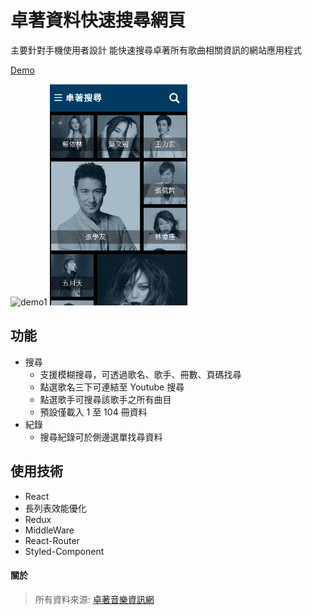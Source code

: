 # 卓著資料快速搜尋網頁

主要針對手機使用者設計
能快速搜尋卓著所有歌曲相關資訊的網站應用程式

[Demo](https://shinenic.github.io/zhuozhe-quick-search/)


<img src="demo1.gif" alt="demo1" width="220"/> <img src="demo2.gif" alt="demo1" width="220"/>




## 功能

* 搜尋
  * 支援模糊搜尋，可透過歌名、歌手、冊數、頁碼找尋
  * 點選歌名三下可連結至 Youtube 搜尋
  * 點選歌手可搜尋該歌手之所有曲目
  * 預設僅載入 1 至 104 冊資料
* 紀錄
  * 搜尋紀錄可於側邊選單找尋資料





## 使用技術

* React
* 長列表效能優化
* Redux
* MiddleWare
* React-Router
* Styled-Component





#### 關於

> 所有資料來源: [卓著音樂資訊網](http://www.musicbook.com.tw/searchSong/index.asp)











